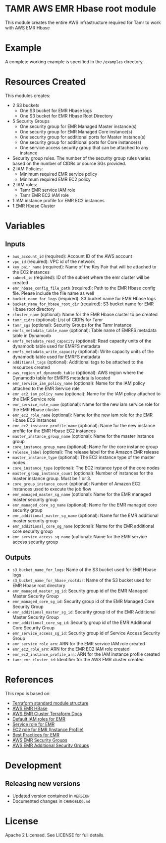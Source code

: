 # TAMR AWS EMR Hbase root module
This module creates the entire AWS infrastructure required for Tamr to work with AWS EMR Hbase

# Example
A complete working example is specified in the `/examples` directory.

# Resources Created
This modules creates:
* 2 S3 buckets
    * One S3 bucket for EMR Hbase logs
    * One S3 bucket for EMR Hbase Root Directory
* 5 Security Groups
    * One security group for EMR Managed Master instance(s)
    * One security group for EMR Managed Core instance(s)
    * One security group for additional ports for Master instance(s)
    * One security group for additional ports for Core instance(s)
    * One service access security group that can be attached to any instance
* Security group rules. The number of the security group rules varies based on the number of CIDRs or source SGs provided.
* 2 IAM Policies:
    * Minimum required EMR service policy
    * Minimum required EMR EC2 policy
* 2 IAM roles:
    * Tamr EMR service IAM role
    * Tamr EMR EC2 IAM role
* 1 IAM instance profile for EMR EC2 instances
* 1 EMR Hbase Cluster

# Variables 
## Inputs
* `aws_account_id` (required): Account ID of the AWS account
* `vpc_id` (required): VPC id of the network
* `key_pair_name` (required): Name of the Key Pair that will be attached to the EC2 instances
* `subnet_id` (required): ID of the subnet where the emr cluster will be created
* `emr_hbase_config_file_path` (required): Path to the EMR Hbase config file. Please include the file name as well
* `bucket_name_for_logs` (required): S3 bucket name for EMR Hbase logs
* `bucket_name_for_hbase_root_dir` (required): S3 bucket name for EMR Hbase root directory
* `cluster_name` (optional): Name for the EMR Hbase cluster to be created
* `tamr_cidrs` (optional): List of CIDRs for Tamr
* `tamr_sgs` (optional): Security Groups for the Tamr Instance
* `emrfs_metadata_table_name` (optional): Table name of EMRFS metadata table in Dynamodb
* `emrfs_metadata_read_capacity` (optional): Read capacity units of the dynamodb table used for EMRFS metadata
* `emrfs_metadata_write_capacity` (optional): Write capacity units of the dynamodb table used for EMRFS metadata
* `additional_tags` (optional): Additional tags to be attached to the resources created
* `aws_region_of_dynamodb_table` (optional): AWS region where the Dynamodb table for EMRFS metadata is located
* `emr_service_iam_policy_name` (optional): Name for the IAM policy attached to the EMR Service role
* `emr_ec2_iam_policy_name` (optional): Name for the IAM policy attached to the EMR Service role
* `emr_service_role_name` (optional): Name for the new iam service role for the EMR Hbase cluster
* `emr_ec2_role_name` (optional): Name for the new iam role for the EMR Hbase EC2 instances
* `emr_ec2_instance_profile_name` (optional): Name for the new instance profile for the EMR Hbase EC2 instances
* `master_instance_group_name` (optional): Name for the master instance group
* `core_instance_group_name` (optional): Name for the core instance group
* `release_label` (optional): The release label for the Amazon EMR release
* `master_instance_type` (optional): The EC2 instance type of the master nodes
* `core_instance_type` (optional): The EC2 instance type of the core nodes
* `master_group_instance_count` (optional): Number of instances for the master instance group. Must be 1 or 3.
* `core_group_instance_count` (optional): Number of Amazon EC2 instances used to execute the job flow
* `emr_managed_master_sg_name` (optional): Name for the EMR managed master security group
* `emr_managed_core_sg_name` (optional): Name for the EMR managed core security group
* `emr_additional_master_sg_name` (optional): Name for the EMR additional master security group
* `emr_additional_core_sg_name` (optional): Name for the EMR additional core security group
* `emr_service_access_sg_name` (optional): Name for the EMR service access security group

## Outputs
* `s3_bucket_name_for_logs`: Name of the S3 bucket used for EMR Hbase logs
* `s3_bucket_name_for_hbase_rootdir`: Name of the S3 bucket used for EMR Hbase root directory
* `emr_managed_master_sg_id`: Security group id of the EMR Managed Master Security Group
* `emr_managed_core_sg_id`: Security group id of the EMR Managed Core Security Group
* `emr_additional_master_sg_id`: Security group id of the EMR Additional Master Security Group
* `emr_additional_core_sg_id`: Security group id of the EMR Additional Core Security Group
* `emr_service_access_sg_id`: Security group id of Service Access Security Group
* `emr_service_role_arn`: ARN for the EMR service IAM role created
* `emr_ec2_role_arn`: ARN for the EMR EC2 IAM role created
* `emr_ec2_instance_profile_arn`: ARN for the IAM instance profile created
* `tamr_emr_cluster_id`: Identifier for the AWS EMR cluster created

# References
This repo is based on:
* [Terraform standard module structure](https://www.terraform.io/docs/modules/index.html#standard-module-structure)
* [AWS EMR HBase](https://aws.amazon.com/emr/features/hbase/)
* [AWS EMR Cluster Terraform Docs](https://www.terraform.io/docs/providers/aws/r/emr_cluster.html)
* [Default IAM roles for EMR](https://docs.aws.amazon.com/emr/latest/ManagementGuide/emr-iam-roles.html)
* [Service role for EMR](https://docs.aws.amazon.com/emr/latest/ManagementGuide/emr-iam-role.html)
* [EC2 role for EMR (Instance Profile)](https://docs.aws.amazon.com/emr/latest/ManagementGuide/emr-iam-role-for-ec2.html)
* [Best Practices for EMR](https://aws.amazon.com/blogs/big-data/best-practices-for-securing-amazon-emr/)
* [AWS EMR Security Groups](https://docs.aws.amazon.com/emr/latest/ManagementGuide/emr-man-sec-groups.html)
* [AWS EMR Additional Security Groups](https://docs.aws.amazon.com/emr/latest/ManagementGuide/emr-sg-specify.html)

# Development
## Releasing new versions
* Updated version contained in `VERSION`
* Documented changes in `CHANGELOG.md`

# License
Apache 2 Licensed. See LICENSE for full details.
